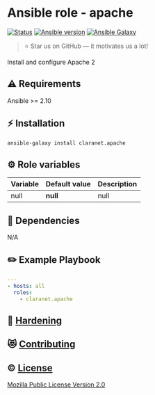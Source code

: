 # Ansible role - apache
[![Status](https://img.shields.io/github/actions/workflow/status/claranet/ansible-role-apache/molecule.yml?branch=main&label=tests&style=flat-square)](https://github.com/claranet/ansible-role-apache/actions?query=workflow%3A%22Ansible+Molecule%22)
[![Ansible version](https://img.shields.io/badge/ansible-%3E%3D2.10-black.svg?style=flat-square&logo=ansible)](https://github.com/ansible/ansible)
[![Ansible Galaxy](https://img.shields.io/badge/ansible-galaxy-black.svg?style=flat-square&logo=ansible)](https://galaxy.ansible.com/claranet/apache)


> :star: Star us on GitHub — it motivates us a lot!

Install and configure Apache 2

## :warning: Requirements

Ansible >= 2.10

## :zap: Installation

```bash
ansible-galaxy install claranet.apache
```

## :gear: Role variables

Variable | Default value | Description
---------|---------------|------------
null     | **null**      | null       

## :arrows_counterclockwise: Dependencies

N/A

## :pencil2: Example Playbook

```yaml
---
- hosts: all
  roles:
    - claranet.apache
```

## :closed_lock_with_key: [Hardening](HARDENING.md)

## :heart_eyes_cat: [Contributing](CONTRIBUTING.md)

## :copyright: [License](LICENSE)

[Mozilla Public License Version 2.0](https://www.mozilla.org/en-US/MPL/2.0/)
